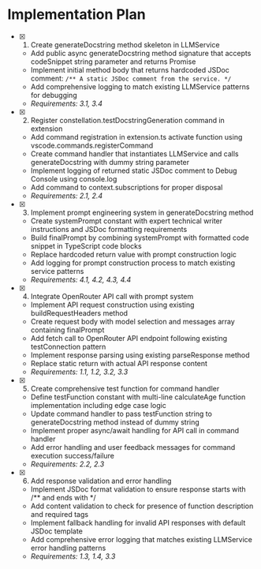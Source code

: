 # Implementation Plan

- [x] 1. Create generateDocstring method skeleton in LLMService
  - Add public async generateDocstring method signature that accepts codeSnippet string parameter and returns Promise<string>
  - Implement initial method body that returns hardcoded JSDoc comment: `/** A static JSDoc comment from the service. */`
  - Add comprehensive logging to match existing LLMService patterns for debugging
  - _Requirements: 3.1, 3.4_

- [x] 2. Register constellation.testDocstringGeneration command in extension
  - Add command registration in extension.ts activate function using vscode.commands.registerCommand
  - Create command handler that instantiates LLMService and calls generateDocstring with dummy string parameter
  - Implement logging of returned static JSDoc comment to Debug Console using console.log
  - Add command to context.subscriptions for proper disposal
  - _Requirements: 2.1, 2.4_

- [x] 3. Implement prompt engineering system in generateDocstring method
  - Create systemPrompt constant with expert technical writer instructions and JSDoc formatting requirements
  - Build finalPrompt by combining systemPrompt with formatted code snippet in TypeScript code blocks
  - Replace hardcoded return value with prompt construction logic
  - Add logging for prompt construction process to match existing service patterns
  - _Requirements: 4.1, 4.2, 4.3, 4.4_

- [x] 4. Integrate OpenRouter API call with prompt system
  - Implement API request construction using existing buildRequestHeaders method
  - Create request body with model selection and messages array containing finalPrompt
  - Add fetch call to OpenRouter API endpoint following existing testConnection pattern
  - Implement response parsing using existing parseResponse method
  - Replace static return with actual API response content
  - _Requirements: 1.1, 1.2, 3.2, 3.3_

- [x] 5. Create comprehensive test function for command handler
  - Define testFunction constant with multi-line calculateAge function implementation including edge case logic
  - Update command handler to pass testFunction string to generateDocstring method instead of dummy string
  - Implement proper async/await handling for API call in command handler
  - Add error handling and user feedback messages for command execution success/failure
  - _Requirements: 2.2, 2.3_

- [x] 6. Add response validation and error handling
  - Implement JSDoc format validation to ensure response starts with /** and ends with */
  - Add content validation to check for presence of function description and required tags
  - Implement fallback handling for invalid API responses with default JSDoc template
  - Add comprehensive error logging that matches existing LLMService error handling patterns
  - _Requirements: 1.3, 1.4, 3.3_
